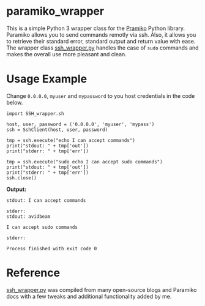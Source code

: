 # paramiko_wrapper
This is a simple Python 3 wrapper class for the [Pramiko](http://www.paramiko.org/) Python library. Paramiko allows you to send commands remotly via ssh. Also, it allows you to retrieve their standard error, standard output and return value with ease. The wrapper class [ssh_wrapper.py](ssh_wrapper.py) handles the case of `sudo` commands and makes the overall use more pleasant and clean.

# Usage Example
Change `0.0.0.0`, `myuser` and `mypassword` to you host credentials in the code below. 
```
import SSH_wrapper.sh

host, user, password = ('0.0.0.0', 'myuser', 'mypass')
ssh = SshClient(host, user, password)

tmp = ssh.execute("echo I can accept commands")
print("stdout: " + tmp['out'])
print("stderr: " + tmp['err'])

tmp = ssh.execute("sudo echo I can accept sudo commands")
print("stdout: " + tmp['out'])
print("stderr: " + tmp['err'])
ssh.close()
```

**Output:**
```
stdout: I can accept commands

stderr: 
stdout: avidbeam

I can accept sudo commands

stderr: 

Process finished with exit code 0
```

# Reference
[ssh_wrapper.py](ssh_wrapper.py) was compiled from many open-source blogs and Paramiko docs with a few tweaks and additional functionality added by me.

